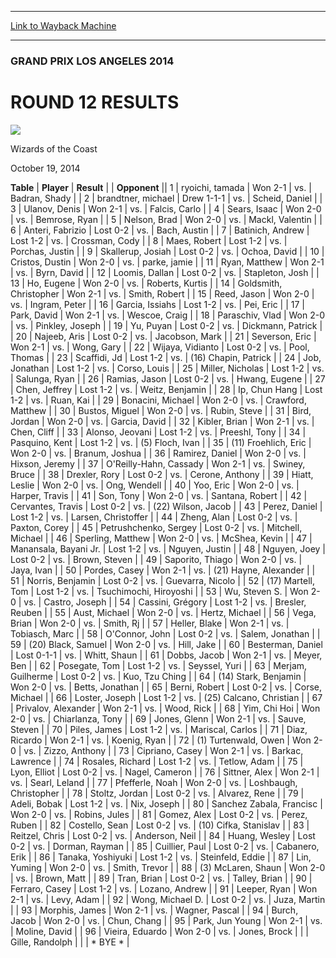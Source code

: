 
---
[Link to Wayback Machine](https://web.archive.org/web/20141028203450/http://magic.wizards.com/en/events/coverage/gpla14/r12results)

[_metadata_:description]:- "TablePlayerResult Opponent 1ryoichi, tamadaWon 2-1vs.Badran, Shady 2brandtner, michaelDrew 1-1-1vs.Scheid, Daniel 3Ulanov, DenisWon 2-1vs.Falcis, Carlo 4Sears, IsaacWon 2-0vs.Bemrose, Ryan 5Nelson, BradWon"
[_metadata_:generator]:- "Drupal 7 (http://drupal.org)"
[_metadata_:node]:- "289011"
[_metadata_:publish_date]:- "2014-10-19"
[_metadata_:source]:- "div-main"
[_metadata_:title]:- "ROUND 12 RESULTS"
[_metadata_:wayback_capture_timestamp]:- "2014-10-28 20:34:50"
[_metadata_:wayback_raw_url]:- "https://web.archive.org/web/20141028203450id_/http://magic.wizards.com/en/events/coverage/gpla14/r12results"
[_metadata_:wayback_url]:- "http://magic.wizards.com/en/events/coverage/gpla14/r12results"
---





### GRAND PRIX LOS ANGELES 2014


ROUND 12 RESULTS
================



![](https://media.magic.wizards.com/styles/auth_small/public/images/person/wizards_authorpic_larger.jpg)

Wizards of the Coast




October 19, 2014
 












 **Table** | **Player** | **Result** |  | **Opponent** ||  1 | ryoichi, tamada | Won 2-1 | vs. | Badran, Shady |
|  2 | brandtner, michael | Drew 1-1-1 | vs. | Scheid, Daniel |
|  3 | Ulanov, Denis | Won 2-1 | vs. | Falcis, Carlo |
|  4 | Sears, Isaac | Won 2-0 | vs. | Bemrose, Ryan |
|  5 | Nelson, Brad | Won 2-0 | vs. | Mackl, Valentin |
|  6 | Anteri, Fabrizio | Lost 0-2 | vs. | Bach, Austin |
|  7 | Batinich, Andrew | Lost 1-2 | vs. | Crossman, Cody |
|  8 | Maes, Robert | Lost 1-2 | vs. | Porchas, Justin |
|  9 | Skallerup, Josiah | Lost 0-2 | vs. | Ochoa, David |
|  10 | Cristos, Dustin | Won 2-0 | vs. | parke, jamie |
|  11 | Ryan, Matthew | Won 2-1 | vs. | Byrn, David |
|  12 | Loomis, Dallan | Lost 0-2 | vs. | Stapleton, Josh |
|  13 | Ho, Eugene | Won 2-0 | vs. | Roberts, Kurtis |
|  14 | Goldsmith, Christopher | Won 2-1 | vs. | Smith, Robert |
|  15 | Reed, Jason | Won 2-0 | vs. | Ingram, Peter |
|  16 | Garcia, Issiahs | Lost 1-2 | vs. | Pei, Eric |
|  17 | Park, David | Won 2-1 | vs. | Wescoe, Craig |
|  18 | Paraschiv, Vlad | Won 2-0 | vs. | Pinkley, Joseph |
|  19 | Yu, Puyan | Lost 0-2 | vs. | Dickmann, Patrick |
|  20 | Najeeb, Aris | Lost 0-2 | vs. | Jacobson, Mark |
|  21 | Severson, Eric | Won 2-1 | vs. | Wong, Gary |
|  22 | Wijaya, Vidianto | Lost 0-2 | vs. | Pool, Thomas |
|  23 | Scaffidi, Jd | Lost 1-2 | vs. | (16) Chapin, Patrick |
|  24 | Job, Jonathan | Lost 1-2 | vs. | Corso, Louis |
|  25 | Miller, Nicholas | Lost 1-2 | vs. | Salunga, Ryan |
|  26 | Ramias, Jason | Lost 0-2 | vs. | Hwang, Eugene |
|  27 | Chen, Jeffrey | Lost 1-2 | vs. | Weitz, Benjamin |
|  28 | Ip, Chun Hang | Lost 1-2 | vs. | Ruan, Kai |
|  29 | Bonacini, Michael | Won 2-0 | vs. | Crawford, Matthew |
|  30 | Bustos, Miguel | Won 2-0 | vs. | Rubin, Steve |
|  31 | Bird, Jordan | Won 2-0 | vs. | Garcia, David |
|  32 | Kibler, Brian | Won 2-1 | vs. | Chen, Cliff |
|  33 | Alonso, Jeovani | Lost 1-2 | vs. | Preeshl, Tony |
|  34 | Pasquino, Kent | Lost 1-2 | vs. | (5) Floch, Ivan |
|  35 | (11) Froehlich, Eric | Won 2-0 | vs. | Branum, Joshua |
|  36 | Ramirez, Daniel | Won 2-0 | vs. | Hixson, Jeremy |
|  37 | O'Reilly-Hahn, Cassady | Won 2-1 | vs. | Swiney, Bruce |
|  38 | Drexler, Rory | Lost 0-2 | vs. | Cerone, Anthony |
|  39 | Hiatt, Leslie | Won 2-0 | vs. | Ong, Wendell |
|  40 | Yoo, Eric | Won 2-0 | vs. | Harper, Travis |
|  41 | Son, Tony | Won 2-0 | vs. | Santana, Robert |
|  42 | Cervantes, Travis | Lost 0-2 | vs. | (22) Wilson, Jacob |
|  43 | Perez, Daniel | Lost 1-2 | vs. | Larsen, Christoffer |
|  44 | Zheng, Alan | Lost 0-2 | vs. | Paxton, Corey |
|  45 | Petrushchenko, Sergey | Lost 0-2 | vs. | Mitchell, Michael |
|  46 | Sperling, Matthew | Won 2-0 | vs. | McShea, Kevin |
|  47 | Manansala, Bayani Jr. | Lost 1-2 | vs. | Nguyen, Justin |
|  48 | Nguyen, Joey | Lost 0-2 | vs. | Brown, Steven |
|  49 | Saporito, Thiago | Won 2-0 | vs. | Jaya, Ivan |
|  50 | Pordes, Casey | Won 2-1 | vs. | (21) Hayne, Alexander |
|  51 | Norris, Benjamin | Lost 0-2 | vs. | Guevarra, Nicolo |
|  52 | (17) Martell, Tom | Lost 1-2 | vs. | Tsuchimochi, Hiroyoshi |
|  53 | Wu, Steven S. | Won 2-0 | vs. | Castro, Joseph |
|  54 | Cassini, Grégory | Lost 1-2 | vs. | Bresler, Reuben |
|  55 | Aust, Michael | Won 2-0 | vs. | Hertz, Michael |
|  56 | Vega, Brian | Won 2-0 | vs. | Smith, Rj |
|  57 | Heller, Blake | Won 2-1 | vs. | Tobiasch, Marc |
|  58 | O'Connor, John | Lost 0-2 | vs. | Salem, Jonathan |
|  59 | (20) Black, Samuel | Won 2-0 | vs. | Hill, Jake |
|  60 | Besterman, Daniel | Lost 0-1-1 | vs. | Whitt, Shaun |
|  61 | Dobbs, Jacob | Won 2-1 | vs. | Meyer, Ben |
|  62 | Posegate, Tom | Lost 1-2 | vs. | Seyssel, Yuri |
|  63 | Merjam, Guilherme | Lost 0-2 | vs. | Kuo, Tzu Ching |
|  64 | (14) Stark, Benjamin | Won 2-0 | vs. | Betts, Jonathan |
|  65 | Berni, Robert | Lost 0-2 | vs. | Corse, Michael |
|  66 | Loster, Joseph | Lost 1-2 | vs. | (25) Calcano, Christian |
|  67 | Privalov, Alexander | Won 2-1 | vs. | Wood, Rick |
|  68 | Yim, Chi Hoi | Won 2-0 | vs. | Chiarlanza, Tony |
|  69 | Jones, Glenn | Won 2-1 | vs. | Sauve, Steven |
|  70 | Piles, James | Lost 1-2 | vs. | Mariscal, Carlos |
|  71 | Diaz, Ricardo | Won 2-1 | vs. | Koenig, Ryan |
|  72 | (1) Turtenwald, Owen | Won 2-0 | vs. | Zizzo, Anthony |
|  73 | Cipriano, Casey | Won 2-1 | vs. | Barkac, Lawrence |
|  74 | Rosales, Richard | Lost 1-2 | vs. | Tetlow, Adam |
|  75 | Lyon, Elliot | Lost 0-2 | vs. | Nagel, Cameron |
|  76 | Sittner, Alex | Won 2-1 | vs. | Searl, Leland |
|  77 | Pfefferle, Noah | Won 2-0 | vs. | Loshbaugh, Christopher |
|  78 | Stoltz, Jordan | Lost 0-2 | vs. | Alvarez, Rene |
|  79 | Adeli, Bobak | Lost 1-2 | vs. | Nix, Joseph |
|  80 | Sanchez Zabala, Francisc | Won 2-0 | vs. | Robins, Jules |
|  81 | Gomez, Alex | Lost 0-2 | vs. | Perez, Ruben |
|  82 | Costello, Sean | Lost 0-2 | vs. | (10) Cifka, Stanislav |
|  83 | Reitzel, Chris | Lost 0-2 | vs. | Anderson, Neil |
|  84 | Huang, Wesley | Lost 0-2 | vs. | Dorman, Rayman |
|  85 | Cuillier, Paul | Lost 0-2 | vs. | Cabanero, Erik |
|  86 | Tanaka, Yoshiyuki | Lost 1-2 | vs. | Steinfeld, Eddie |
|  87 | Lin, Yuming | Won 2-0 | vs. | Smith, Trevor |
|  88 | (3) McLaren, Shaun | Won 2-0 | vs. | Brown, Matt |
|  89 | Tran, Brian | Lost 0-2 | vs. | Talley, Brian |
|  90 | Ferraro, Casey | Lost 1-2 | vs. | Lozano, Andrew |
|  91 | Leeper, Ryan | Won 2-1 | vs. | Levy, Adam |
|  92 | Wong, Michael D. | Lost 0-2 | vs. | Juza, Martin |
|  93 | Morphis, James | Won 2-1 | vs. | Wagner, Pascal |
|  94 | Burch, Jacob | Won 2-0 | vs. | Chun, Chang |
|  95 | Park, Jun Young | Won 2-1 | vs. | Moline, David |
|  96 | Vieira, Eduardo | Won 2-0 | vs. | Jones, Brock |
|  | Gille, Randolph |  |  | \* BYE \* |







 
 




  







